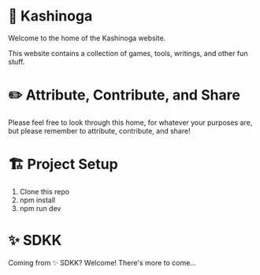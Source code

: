 # 💖 Kashinoga

Welcome to the home of the Kashinoga website.

This website contains a collection of games, tools, writings, and other fun stuff.

# ✏️ Attribute, Contribute, and Share

Please feel free to look through this home, for whatever your purposes are, but please remember to attribute, contribute, and share!

# 🏗️ Project Setup

1. Clone this repo
2. npm install
3. npm run dev

# ✨ SDKK

Coming from ✨ SDKK? Welcome! There's more to come...
